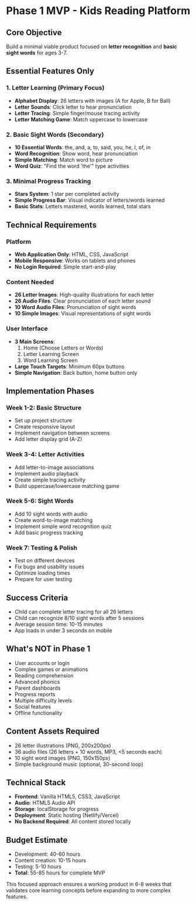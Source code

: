 # Phase 1 MVP - Kids Reading Platform

## Core Objective
Build a minimal viable product focused on **letter recognition** and **basic sight words** for ages 3-7.

## Essential Features Only

### 1. Letter Learning (Primary Focus)
- **Alphabet Display**: 26 letters with images (A for Apple, B for Ball)
- **Letter Sounds**: Click letter to hear pronunciation
- **Letter Tracing**: Simple finger/mouse tracing activity
- **Letter Matching Game**: Match uppercase to lowercase

### 2. Basic Sight Words (Secondary)
- **10 Essential Words**: the, and, a, to, said, you, he, I, of, in
- **Word Recognition**: Show word, hear pronunciation
- **Simple Matching**: Match word to picture
- **Word Quiz**: "Find the word 'the'" type activities

### 3. Minimal Progress Tracking
- **Stars System**: 1 star per completed activity
- **Simple Progress Bar**: Visual indicator of letters/words learned
- **Basic Stats**: Letters mastered, words learned, total stars

## Technical Requirements

### Platform
- **Web Application Only**: HTML, CSS, JavaScript
- **Mobile Responsive**: Works on tablets and phones
- **No Login Required**: Simple start-and-play

### Content Needed
- **26 Letter Images**: High-quality illustrations for each letter
- **26 Audio Files**: Clear pronunciation of each letter sound
- **10 Word Audio Files**: Pronunciation of sight words
- **10 Simple Images**: Visual representations of sight words

### User Interface
- **3 Main Screens**:
  1. Home (Choose Letters or Words)
  2. Letter Learning Screen
  3. Word Learning Screen
- **Large Touch Targets**: Minimum 60px buttons
- **Simple Navigation**: Back button, home button only

## Implementation Phases

### Week 1-2: Basic Structure
- Set up project structure
- Create responsive layout
- Implement navigation between screens
- Add letter display grid (A-Z)

### Week 3-4: Letter Activities
- Add letter-to-image associations
- Implement audio playback
- Create simple tracing activity
- Build uppercase/lowercase matching game

### Week 5-6: Sight Words
- Add 10 sight words with audio
- Create word-to-image matching
- Implement simple word recognition quiz
- Add basic progress tracking

### Week 7: Testing & Polish
- Test on different devices
- Fix bugs and usability issues
- Optimize loading times
- Prepare for user testing

## Success Criteria
- Child can complete letter tracing for all 26 letters
- Child can recognize 8/10 sight words after 5 sessions
- Average session time: 10-15 minutes
- App loads in under 3 seconds on mobile

## What's NOT in Phase 1
- User accounts or login
- Complex games or animations
- Reading comprehension
- Advanced phonics
- Parent dashboards
- Progress reports
- Multiple difficulty levels
- Social features
- Offline functionality

## Content Assets Required
- 26 letter illustrations (PNG, 200x200px)
- 36 audio files (26 letters + 10 words, MP3, <5 seconds each)
- 10 sight word images (PNG, 150x150px)
- Simple background music (optional, 30-second loop)

## Technical Stack
- **Frontend**: Vanilla HTML5, CSS3, JavaScript
- **Audio**: HTML5 Audio API
- **Storage**: localStorage for progress
- **Deployment**: Static hosting (Netlify/Vercel)
- **No Backend Required**: All content stored locally

## Budget Estimate
- Development: 40-60 hours
- Content creation: 10-15 hours
- Testing: 5-10 hours
- **Total**: 55-85 hours for complete MVP

This focused approach ensures a working product in 6-8 weeks that validates core learning concepts before expanding to more complex features.
